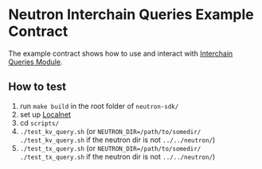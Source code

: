 # Neutron Interchain Queries Example Contract

The example contract shows how to use and interact with [Interchain Queries Module](https://docs.neutron.org/neutron/modules/interchain-queries/overview).

## How to test

1. run `make build` in the root folder of `neutron-sdk/`
2. set up [Localnet](https://docs.neutron.org/neutron/build-and-run/localnet)
3. cd `scripts/`
4. `./test_kv_query.sh` (or `NEUTRON_DIR=/path/to/somedir/ ./test_kv_query.sh` if the neutron dir is not `../../neutron/`)
5. `./test_tx_query.sh` (or `NEUTRON_DIR=/path/to/somedir/ ./test_tx_query.sh` if the neutron dir is not `../../neutron/`)
